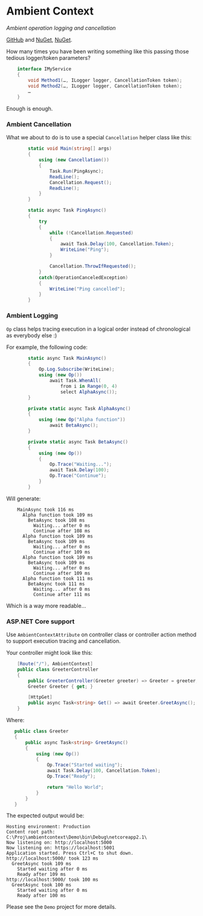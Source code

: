 # Ambient Context 
_Ambient operation logging and cancellation_

[GitHub](https://github.com/dmitrynogin/ambientcontext) and [NuGet](https://www.nuget.org/packages/Ambient.Context/), [NuGet](https://www.nuget.org/packages/Ambient.AspNetCore/).

How many times you have been writing something like this passing those tedious logger/token parameters?

```csharp
    interface IMyService
    {
        void Method1(…, ILogger logger, CancellationToken token);
        void Method2(…, ILogger logger, CancellationToken token);
        …
    }
```

Enough is enough. 

### Ambient Cancellation

What we about to do is to use a special `Cancellation` helper class like this:

```csharp
        static void Main(string[] args)
        {
            using (new Cancellation())
            {
                Task.Run(PingAsync);
                ReadLine();
                Cancellation.Request();
                ReadLine();
            }
        }

        static async Task PingAsync()
        {
            try
            {
                while (!Cancellation.Requested)
                {
                    await Task.Delay(100, Cancellation.Token);
                    WriteLine("Ping");
                }

                Cancellation.ThrowIfRequested();
            }
            catch(OperationCanceledException)
            {
                WriteLine("Ping cancelled");
            }
        }
```

### Ambient Logging

`Op` class helps tracing execution in a logical order instead of chronological as everybody else :)

For example, the following code:

```csharp
        static async Task MainAsync()
        {
            Op.Log.Subscribe(WriteLine);
            using (new Op())
                await Task.WhenAll(
                    from i in Range(0, 4)
                    select AlphaAsync());
        }

        private static async Task AlphaAsync()
        {
            using (new Op("Alpha function"))
                await BetaAsync();
        }

        private static async Task BetaAsync()
        {
            using (new Op())
            {
                Op.Trace("Waiting...");
                await Task.Delay(100);
                Op.Trace("Continue");
            }
        }
```

Will generate:

```
    MainAsync took 116 ms
      Alpha function took 109 ms
        BetaAsync took 108 ms
          Waiting... after 0 ms
          Continue after 108 ms
      Alpha function took 109 ms
        BetaAsync took 109 ms
          Waiting... after 0 ms
          Continue after 109 ms
      Alpha function took 109 ms
        BetaAsync took 109 ms
          Waiting... after 0 ms
          Continue after 109 ms
      Alpha function took 111 ms
        BetaAsync took 111 ms
          Waiting... after 0 ms
          Continue after 111 ms
```

Which is a way more readable…

### ASP.NET Core support

Use `AmbientContextAttribute` on controller class or controller action method to support execution tracing and cancellation.

Your controller might look like this:

```csharp
    [Route("/"), AmbientContext]    
    public class GreeterController
    {
        public GreeterController(Greeter greeter) => Greeter = greeter;
        Greeter Greeter { get; }

        [HttpGet]
        public async Task<string> Get() => await Greeter.GreetAsync();
    }
 ```
 
 Where:
 
 ```csharp
    public class Greeter
    {
        public async Task<string> GreetAsync()
        {
            using (new Op())
            {
                Op.Trace("Started waiting");
                await Task.Delay(100, Cancellation.Token);
                Op.Trace("Ready");

                return "Hello World";
            }
        }
    }
```
    
The expected output would be:

```
Hosting environment: Production
Content root path: C:\Proj\ambientcontext\Demo\bin\Debug\netcoreapp2.1\
Now listening on: http://localhost:5000
Now listening on: https://localhost:5001
Application started. Press Ctrl+C to shut down.
http://localhost:5000/ took 123 ms
  GreetAsync took 109 ms
    Started waiting after 0 ms
    Ready after 109 ms
http://localhost:5000/ took 100 ms
  GreetAsync took 100 ms
    Started waiting after 0 ms
    Ready after 100 ms
```

Please see the `Demo` project for more details.
